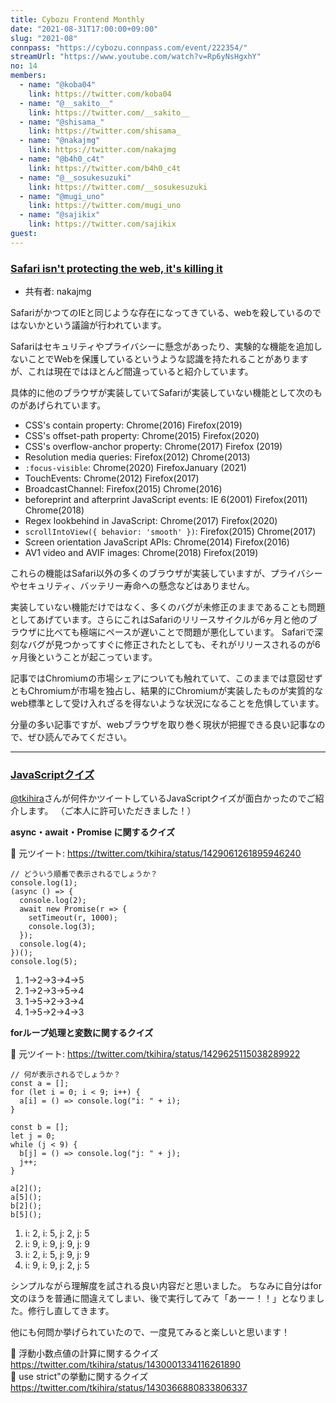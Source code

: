 ```yaml
---
title: Cybozu Frontend Monthly
date: "2021-08-31T17:00:00+09:00"
slug: "2021-08"
connpass: "https://cybozu.connpass.com/event/222354/"
streamUrl: "https://www.youtube.com/watch?v=Rp6yNsHgxhY"
no: 14
members:
  - name: "@koba04"
    link: https://twitter.com/koba04
  - name: "@__sakito__"
    link: https://twitter.com/__sakito__
  - name: "@shisama_"
    link: https://twitter.com/shisama_
  - name: "@nakajmg"
    link: https://twitter.com/nakajmg
  - name: "@b4h0_c4t"
    link: https://twitter.com/b4h0_c4t
  - name: "@__sosukesuzuki"
    link: https://twitter.com/__sosukesuzuki
  - name: "@mugi_uno"
    link: https://twitter.com/mugi_uno
  - name: "@sajikix"
    link: https://twitter.com/sajikix
guest:
---
```


### [Safari isn't protecting the web, it's killing it](https://httptoolkit.tech/blog/safari-is-killing-the-web/)

- 共有者: nakajmg

SafariがかつてのIEと同じような存在になってきている、webを殺しているのではないかという議論が行われています。

Safariはセキュリティやプライバシーに懸念があったり、実験的な機能を追加しないことでWebを保護しているというような認識を持たれることがありますが、これは現在ではほとんど間違っていると紹介しています。

具体的に他のブラウザが実装していてSafariが実装していない機能として次のものがあげられています。

- CSS's contain property: Chrome(2016) Firefox(2019)
- CSS's offset-path property: Chrome(2015) Firefox(2020)
- CSS's overflow-anchor property: Chrome(2017) Firefox (2019)
- Resolution media queries: Firefox(2012) Chrome(2013)
- `:focus-visible`: Chrome(2020) FirefoxJanuary (2021)
- TouchEvents: Chrome(2012) Firefox(2017)
- BroadcastChannel: Firefox(2015) Chrome(2016)
- beforeprint and afterprint JavaScript events: IE 6(2001) Firefox(2011) Chrome(2018)
- Regex lookbehind in JavaScript: Chrome(2017) Firefox(2020)
- `scrollIntoView({ behavior: 'smooth' })`: Firefox(2015) Chrome(2017)
- Screen orientation JavaScript APIs: Chrome(2014) Firefox(2016)
- AV1 video and AVIF images: Chrome(2018) Firefox(2019)

これらの機能はSafari以外の多くのブラウザが実装していますが、プライバシーやセキュリティ、バッテリー寿命への懸念などはありません。

実装していない機能だけではなく、多くのバグが未修正のままであることも問題としてあげています。さらにこれはSafariのリリースサイクルが6ヶ月と他のブラウザに比べても極端にペースが遅いことで問題が悪化しています。
Safariで深刻なバグが見つかってすぐに修正されたとしても、それがリリースされるのが6ヶ月後ということが起こっています。

記事ではChromiumの市場シェアについても触れていて、このままでは意図せずともChromiumが市場を独占し、結果的にChromiumが実装したものが実質的なweb標準として受け入れざるを得ないような状況になることを危惧しています。

分量の多い記事ですが、webブラウザを取り巻く現状が把握できる良い記事なので、ぜひ読んでみてください。

---

### [JavaScriptクイズ](https://twitter.com/tkihira/status/1429061261895946240)

[@tkihira](https://twitter.com/tkihira)さんが何件かツイートしているJavaScriptクイズが面白かったのでご紹介します。
（ご本人に許可いただきました！）

**async・await・Promise に関するクイズ**

🔗 元ツイート: https://twitter.com/tkihira/status/1429061261895946240

```
// どういう順番で表示されるでしょうか？
console.log(1);
(async () => {
  console.log(2);
  await new Promise(r => {
    setTimeout(r, 1000);
    console.log(3);
  });
  console.log(4);
})();
console.log(5);
```

1. 1→2→3→4→5
2. 1→2→3→5→4
3. 1→5→2→3→4
4. 1→5→2→4→3


**forループ処理と変数に関するクイズ**

🔗 元ツイート: https://twitter.com/tkihira/status/1429625115038289922

```
// 何が表示されるでしょうか？
const a = [];
for (let i = 0; i < 9; i++) {
  a[i] = () => console.log("i: " + i);
}

const b = [];
let j = 0;
while (j < 9) {
  b[j] = () => console.log("j: " + j);
  j++;
}

a[2]();
a[5]();
b[2]();
b[5]();
```

1. i: 2, i: 5, j: 2, j: 5
2. i: 9, i: 9, j: 9, j: 9
3. i: 2, i: 5, j: 9, j: 9
4. i: 9, i: 9, j: 2, j: 5


シンプルながら理解度を試される良い内容だと思いました。
ちなみに自分はfor文のほうを普通に間違えてしまい、後で実行してみて「あーー！！」となりました。修行し直してきます。

他にも何問か挙げられていたので、一度見てみると楽しいと思います！

🔗 浮動小数点値の計算に関するクイズ  
https://twitter.com/tkihira/status/1430001334116261890  
🔗 use strict"の挙動に関するクイズ  
https://twitter.com/tkihira/status/1430366880833806337  

